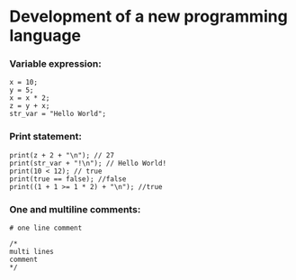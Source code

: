 # Development of a new programming language

### Variable expression:
```
x = 10;
y = 5;
x = x * 2;
z = y + x;
str_var = "Hello World";
```

### Print statement:
```
print(z + 2 + "\n"); // 27
print(str_var + "!\n"); // Hello World!
print(10 < 12); // true
print(true == false); //false
print((1 + 1 >= 1 * 2) + "\n"); //true
```

### One and multiline comments:
```
# one line comment

/*
multi lines 
comment
*/
```

